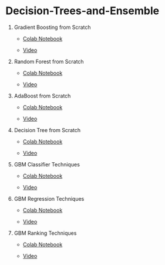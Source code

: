 # Decision-Trees-and-Ensemble

1. Gradient Boosting from Scratch

   - [Colab Notebook](https://colab.research.google.com/github/syedanida/Decision-Trees-and-Ensemble/blob/main/gradientBoosting_fromScratch.ipynb)

   - [Video](#)

2. Random Forest from Scratch

   - [Colab Notebook](https://colab.research.google.com/github/syedanida/Decision-Trees-and-Ensemble/blob/main/randomForest_fromScratch.ipynb)

   - [Video](#)
   
3. AdaBoost from Scratch

   - [Colab Notebook](https://colab.research.google.com/drive/1WLPsvYUbFmWnNg56hzozChowEjM65SU-?authuser=5#scrollTo=8FEKP9Yt0d54)

   - [Video](#)

4. Decision Tree from Scratch

   - [Colab Notebook](https://colab.research.google.com/drive/1qhaU29hHf5_qYkpMj_EGtLjcqIW0HKJV?authuser=5#scrollTo=xxipgsBy1sL9)

   - [Video](#)

5. GBM Classifier Techniques

   - [Colab Notebook](https://colab.research.google.com/drive/1_IASmjSDUJLfUIkGjSXe9bB_5wDRrm1E?authuser=5#scrollTo=Oy25wwo26KFY)

   - [Video](#)

6. GBM Regression Techniques

   - [Colab Notebook](https://colab.research.google.com/drive/13CaT-BX8XpWZU1p7Bkh30Q5k7CODMvN1?authuser=5#scrollTo=iDYmD1yY65_4)

   - [Video](#)

7. GBM Ranking Techniques

   - [Colab Notebook](https://colab.research.google.com/drive/1Lttn3D_CiKjUT0w7ChKNJoY47IabQ7wA?authuser=5#scrollTo=NA9Qct8hNW7S)

   - [Video](#)
